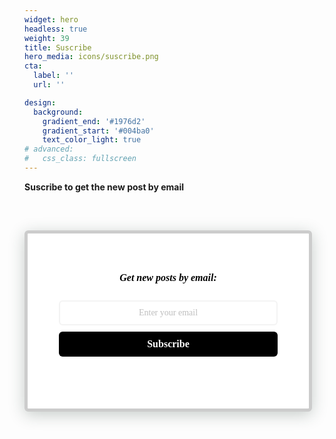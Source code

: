 ```yaml
---
widget: hero
headless: true
weight: 39
title: Suscribe
hero_media: icons/suscribe.png
cta:
  label: ''
  url: ''

design:
  background:
    gradient_end: '#1976d2'
    gradient_start: '#004ba0'
    text_color_light: true
# advanced:
#   css_class: fullscreen
---
```

**Suscribe to get the new post by email**

</br>
<style>
  @import url('https://fonts.googleapis.com/css?family=Montserrat:300,400,500,700');
  .form-preview {
    display: block;
    margin-top: 30px;
    padding: 40px 50px 40px 50px;
    max-width: 350px;
    min-height: 200px;
    border-radius: 6px;
    box-shadow: 0 5px 25px rgba(34, 60, 47, 0.25);
  }
  .form-preview .preview-heading {
    width: 100%;
  }
  .form-preview .preview-input-field {
    margin-top: 20px;
    width: 100%;
  }
  .form-preview .preview-input-field input {
    width: 100%;
    height: 40px;
    border-radius: 6px;
    border: 2px solid #e9e8e8;
    background-color: #fff;
    outline: none;
  }
  .form-preview .preview-input-field input::placeholder, .form-preview .preview-input-field input {
    opacity: 0.5;
    color: #000;
    font-family: "Montserrat";
    font-size: 14px;
    font-weight: 500;
    line-height: 20px;
    text-align: center;
  }
  .form-preview .preview-submit-button {
    margin-top: 10px;
    width: 100%;
  }
  .form-preview .preview-submit-button button {
    width: 100%;
    height: 40px;
    border: 0;
    border-radius: 6px;
    line-height: 0px;
  }
  .form-preview .preview-submit-button button:hover {
    cursor: pointer;
  }
</style>
<form data-v-dbd5f0a2="" action="https://api.follow.it/subscription-form/N1Jza3ZZZ2FaWmxyTkFpMkFNK1o1MWJ1SGUyRjBUYnRpc2lVR0s2eFNrTjl6N0luVVM3azNnNUJmMGh2N3pBSm9pOEVqZGFJY1ZZbXgvSjV1Y1lLTjdZYWRMUzRlT1BvQ2hYUlRmMHRYSytHc0hqWHdHOXFEbXJ3UkVLWG9FdU58S1RiMzNvVWwwT1RETjhPWTNtWC80SjNONFlnVFFYd0I2R25JcVgvZ1NrZz0=/8" method="post">
  <div data-v-dbd5f0a2="" class="form-preview" style="background-color: rgb(255, 255, 255); border-style: solid; border-width: 5px; border-color: rgb(204, 204, 204); position: relative;">
    <div data-v-dbd5f0a2="" class="preview-heading">
      <h5 data-v-dbd5f0a2="" style="font-family: Montserrat; font-weight: bold; color: rgb(0, 0, 0); font-size: 16px; text-align: center;">Get new posts by email:
      </h5>
    </div>
    <div data-v-dbd5f0a2="" class="preview-input-field">
      <input data-v-dbd5f0a2="" type="email" name="email" placeholder="Enter your email" spellcheck="false">
    </div>
    <div data-v-dbd5f0a2="" class="preview-submit-button">
      <button data-v-dbd5f0a2="" type="submit" style="font-family: Montserrat; font-weight: bold; color: rgb(255, 255, 255); font-size: 16px; text-align: center; background-color: rgb(0, 0, 0);">Subscribe
      </button>
    </div>
  </div>
</form>
